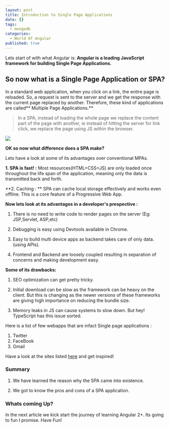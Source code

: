 ```yaml
---
layout: post
title: Introduction to Single Page Applications
date: {}
tags:
  - mongodb
categories:
  - World Of Angular
published: true
---
```

Lets start of with what Angular is: 
**Angular is a leading JavaScript framework for building Single Page Applications.**

##  So now what is a Single Page Application or SPA?

In a standard web application, when you click on a link, the entire page is reloaded. So, a request is sent to the server and we get the response with the current page replaced by another. Therefore, these kind of applications are called** Multiple Page Applications.**

> In a SPA, instead of loading the whole page we replace the content part of the page with another, ie instead of hitting the server for link click, we replace the page using JS within the browser.

![]({{site.baseurl}}/https://tests4geeks.com/blog/wp-content/uploads/2015/10/ngspa_740_210.gif)

**OK so now what difference does a SPA make?**

Lets have a look at some of its advantages over conventional MPAs.

**1. SPA is fast! :** Most resources(HTML+CSS+JS) are only loaded once throughout the life span of the application, meaning only the data is transmitted back and forth.

**2. Caching : ** SPA can cache local storage effectively and works even offline. This is a core feature of a Progressive Web App.

**Now lets look at its advantages in a developer's prespective :**

1. There is no need to write code to render pages on the server (Eg: JSP,Servlet, ASP,etc)

2. Debugging is easy using Devtools available in Chrome.

3. Easy to build multi device apps as backend takes care of only data.(using APIs).

4. Frontend and Backend are loosely coupled resulting in separation of concerns and making development easy.


**Some of its drawbacks:**

1. SEO optimization can get pretty tricky.

2. Initial download can be slow as the framework can be heavy on the client. But this is changing as the newer 
versions of these frameworks are giving high importance on reducing the bundle size.

3. Memory leaks in JS can cause systems to slow down. But hey! TypeScript has this issue sorted.

Here is a list of few webapps that are infact Single page applications :

1. Twitter
2. FaceBook
3. Gmail

Have a look at the sites listed [here](https://www.awwwards.com/websites/single-page/) and get inspired!


       

### Summary

1. We have learned the reason why the SPA came into existence.

2. We got to know the pros and cons of a SPA application.

### Whats coming Up?

In the next article we kick start the journey of learning Angular 2+. Its going to fun I promise.
Have Fun!
